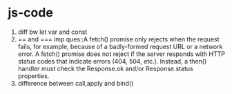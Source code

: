 # js-code
1) diff bw let var and const
2) == and === 
imp ques::A fetch() promise only rejects when the request fails, for example, because of a badly-formed request URL or a network error. A fetch() promise does not reject if the server responds with HTTP status codes that indicate errors (404, 504, etc.). Instead, a then() handler must check the Response.ok and/or Response.status properties.
3) difference between call,apply and bind()